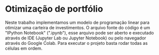 # Otimização de portfólio

Neste trabalho implementamos um modelo de programação linear para otimizar uma carteira de investimentos. O arquivo fonte do código é um "IPython Notebook" (".ipynb"), esse arquivo pode ser aberto e executado através de IDE (Jupyter Lab ou Jupyter Notebook) ou pelo navegador através do Google Colab. Para executar o projeto basta rodar todas as células em ordem.